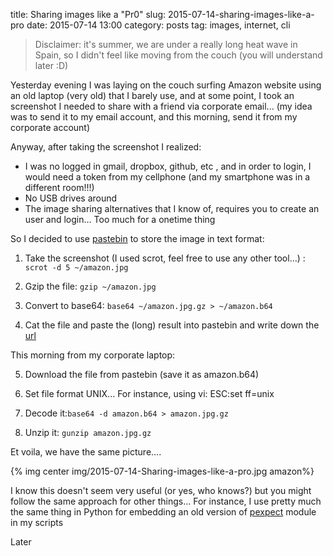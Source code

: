 title: Sharing images like a "Pr0"
slug: 2015-07-14-sharing-images-like-a-pro
date: 2015-07-14 13:00
category: posts
tag: images, internet, cli

> Disclaimer: it's summer, we are under a really long heat wave in Spain, so I didn't feel like moving from the couch (you will understand later :D)

Yesterday evening I was laying on the couch surfing Amazon website using an old laptop (very old) that I barely use, and at some point, I took an screenshot I needed to share with a friend via corporate email... (my idea was to send it to my email account, and this morning, send it from my corporate account)

Anyway, after taking the screenshot I realized:

  * I was no logged in gmail, dropbox, github, etc , and in order to login, I would need a token from my cellphone  (and my smartphone was in a different room!!!)
  * No USB drives around
  * The image sharing alternatives that I know of, requires you to create an user and  login… Too much for a onetime thing

So I decided to use [pastebin](http://pastebin.com/) to store the image in text format:

1. Take the screenshot (I used scrot, feel free to use any other tool…) : ```scrot -d 5 ~/amazon.jpg```

2. Gzip the file: ```gzip ~/amazon.jpg```

3. Convert to base64: ```base64 ~/amazon.jpg.gz > ~/amazon.b64```

4. Cat the file and paste the (long) result into pastebin and write down the  [url](http://pastebin.com/rgXncvEz9)

This morning from my corporate laptop:

5. Download the file from pastebin (save it as amazon.b64)

6. Set file format UNIX... For instance, using vi: ESC:set ff=unix

7. Decode it:```base64 -d amazon.b64 > amazon.jpg.gz```

8. Unzip it: ```gunzip amazon.jpg.gz```

Et voila, we have the same picture….

{%  img center img/2015-07-14-Sharing-images-like-a-pro.jpg  amazon%}

I know this doesn't seem very useful (or yes, who knows?) but you might follow the same approach for other things… For instance, I use pretty much the same thing in Python for embedding an old version of [pexpect]( https://github.com/pexpect/pexpect) module in my scripts

Later
